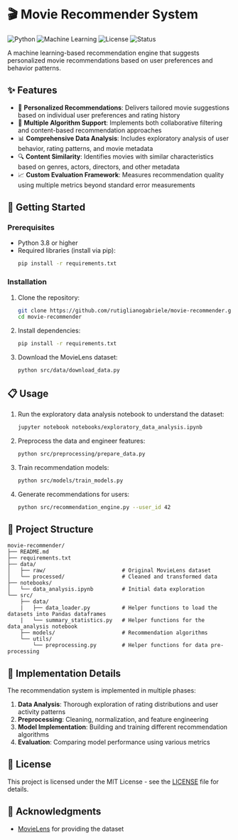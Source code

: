 # 🎬 Movie Recommender System

![Python](https://img.shields.io/badge/Python-3.x-blue)
![Machine Learning](https://img.shields.io/badge/Machine%20Learning-Enabled-green)
![License](https://img.shields.io/badge/License-MIT-yellow)
![Status](https://img.shields.io/badge/Status-In%20Development-orange)

A machine learning-based recommendation engine that suggests personalized movie recommendations based on user preferences and behavior patterns.

## ✨ Features

- 🎯 **Personalized Recommendations**: Delivers tailored movie suggestions based on individual user preferences and rating history
- 🧠 **Multiple Algorithm Support**: Implements both collaborative filtering and content-based recommendation approaches
- 📊 **Comprehensive Data Analysis**: Includes exploratory analysis of user behavior, rating patterns, and movie metadata
- 🔍 **Content Similarity**: Identifies movies with similar characteristics based on genres, actors, directors, and other metadata
- 📈 **Custom Evaluation Framework**: Measures recommendation quality using multiple metrics beyond standard error measurements

## 🚀 Getting Started

### Prerequisites

- Python 3.8 or higher
- Required libraries (install via pip):
  ```bash
  pip install -r requirements.txt
  ```

### Installation

1. Clone the repository:
   ```bash
   git clone https://github.com/rutiglianogabriele/movie-recommender.git
   cd movie-recommender
   ```

2. Install dependencies:
   ```bash
   pip install -r requirements.txt
   ```

3. Download the MovieLens dataset:
   ```bash
   python src/data/download_data.py
   ```

## 📋 Usage

1. Run the exploratory data analysis notebook to understand the dataset:
   ```bash
   jupyter notebook notebooks/exploratory_data_analysis.ipynb
   ```

2. Preprocess the data and engineer features:
   ```bash
   python src/preprocessing/prepare_data.py
   ```

3. Train recommendation models:
   ```bash
   python src/models/train_models.py
   ```

4. Generate recommendations for users:
   ```bash
   python src/recommendation_engine.py --user_id 42
   ```

## 📂 Project Structure

```
movie-recommender/
├── README.md
├── requirements.txt
├── data/
│   ├── raw/                        # Original MovieLens dataset
│   └── processed/                  # Cleaned and transformed data
├── notebooks/
│   └── data_analysis.ipynb         # Initial data exploration
└── src/
    ├── data/
    |   ├── data_loader.py          # Helper functions to load the datasets into Pandas dataframes
    |   └── summary_statistics.py   # Helper functions for the data_analysis notebook
    ├── models/                     # Recommendation algorithms
    └── utils/
        └── preprocessing.py        # Helper functions for data pre-processing
```

## 🔧 Implementation Details

The recommendation system is implemented in multiple phases:

1. **Data Analysis**: Thorough exploration of rating distributions and user activity patterns
2. **Preprocessing**: Cleaning, normalization, and feature engineering
3. **Model Implementation**: Building and training different recommendation algorithms
4. **Evaluation**: Comparing model performance using various metrics

## 📄 License

This project is licensed under the MIT License - see the [LICENSE](LICENSE) file for details.

## 👏 Acknowledgments

- [MovieLens](https://grouplens.org/datasets/movielens/) for providing the dataset